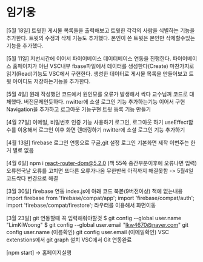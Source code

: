 # 임기웅
[5월 18일]
트윗한 게시물 목록들을 출력해보고 트윗한 각각의 사람을 식별하는 기능을 추가한다.
트윗의 수정과 삭제 기능도 추가했다.
본인이 쓴 트윗은 본인만 삭제할수있는 기능을 추가했다.

[5월 11일]
저번시간에 이어서 파이어베이스 데이터베이스 연동을 진행한다.
파이어베이스 홈페이지가 아닌 VSC내부 fbase파일에서 데이터를 생성한다(Create)
마찬가지로 읽기(Read)기능도 VSC에서 구현한다.
생성한 데이터로 게시물 목록을 만들어보고 트윗 아이디도 저장하는기능을 추가한다.


[5월 4일]
원래 작성했던 코드에서 원인모를 오류가 발생해서 싹다 교수님꺼 코드로 대체했다. 버전문제인듯하다.
nwitter에 소셜 로그인 기능 추가하는기능 이어서 구현
Navigation을 추가하고 로그아웃 기능구현
트윗 등록 기능 만들기

[4월 27일]
이메일, 비밀번호 인증 기능 사용하기
로그인, 로그아웃 하기
useEffect함수를 이용해서 로그인 이후 화면 렌더링하기
nwitter에 소셜 로그인 기능 추가하기

[4월 13일]
firebase 로그인 연동으로 구글,git 설정
로그인 기본화면 제작
이번주는 한거 별로 없음

[4월 6일]
npm i react-router-dom@5.2.0 (책 55쪽 중간부분이후에 오류나면 입력)
오류천국날 오류를 고치면 또다른 오류가나옴 무한반복
아직까지 해결못함 -> 5월4일 코드싹다 변경으로 해결

[3월 30일]
firebase 연동
index.js에 아래 코드 북봍(9버전이상) 책에 없는내용
    import firebase from 'firebase/compat/app';
    import 'firebase/compat/auth';
    import 'firebase/compat/firestore';
라우터를 이용해서 화면이동

[3월 23일]
git 연동할때 꼭 입력해줘야할것
    $ git config --global user.name "LimKiWoong"
    $ git config --global user.email "lkw4670@naver.com"
    git config user.name   (이름확인)
    git config user.email  (이메일확인)
VSC extenstions에서 git graph 설치
VSC에서 Git 연동완료

[npm start] -> 홈페이지실행
